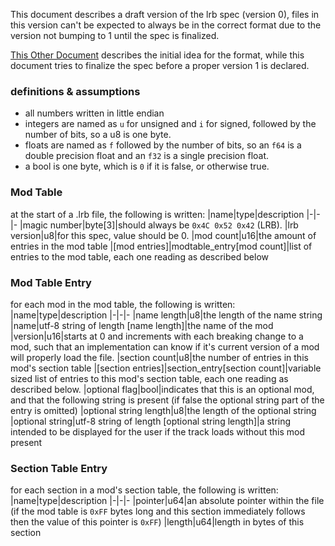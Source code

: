 This document describes a draft version of the lrb spec (version 0), files in this version can't be expected to always be in the correct format due to the version not bumping to 1 until the spec is finalized.

[This Other Document](https://tilde.town/~moss/lrr/lrb_proposal.html) describes the initial idea for the format, while this document tries to finalize the spec before a proper version 1 is declared.

### definitions & assumptions 
- all numbers written in little endian
- integers are named as `u` for unsigned and `i` for signed, followed by the number of bits, so a u8 is one byte.
- floats are named as `f` followed by the number of bits, so an `f64` is a double precision float and an `f32` is a single precision float.
- a bool is one byte, which is `0` if it is false, or otherwise true.

### Mod Table
at the start of a .lrb file, the following is written:
|name|type|description
|-|-|-
|magic number|byte[3]|should always be `0x4C 0x52 0x42` (LRB).
|lrb version|u8|for this spec, value should be 0.
|mod count|u16|the amount of entries in the mod table
|[mod entries]|modtable_entry[mod count]|list of entries to the mod table, each one reading as described below

### Mod Table Entry
for each mod in the mod table, the following is written:
|name|type|description
|-|-|-
|name length|u8|the length of the name string
|name|utf-8 string of length [name length]|the name of the mod
|version|u16|starts at 0 and increments with each breaking change to a mod, such that an implementation can know if it's current version of a mod will properly load the file.
|section count|u8|the number of entries in this mod's section table
|[section entries]|section_entry[section count]|variable sized list of entries to this mod's section table, each one reading as described below. 
|optional flag|bool|indicates that this is an optional mod, and that the following string is present (if false the optional string  part of the entry is omitted)
|optional string length|u8|the length of the optional string
|optional string|utf-8 string of length [optional string length]|a string intended to be displayed for the user if the track loads without this mod present

### Section Table Entry
for each section in a mod's section table, the following is written:
|name|type|description
|-|-|-
|pointer|u64|an absolute pointer within the file (if the mod table is `0xFF` bytes long and this section immediately follows then the value of this pointer is `0xFF`)
|length|u64|length in bytes of this section
